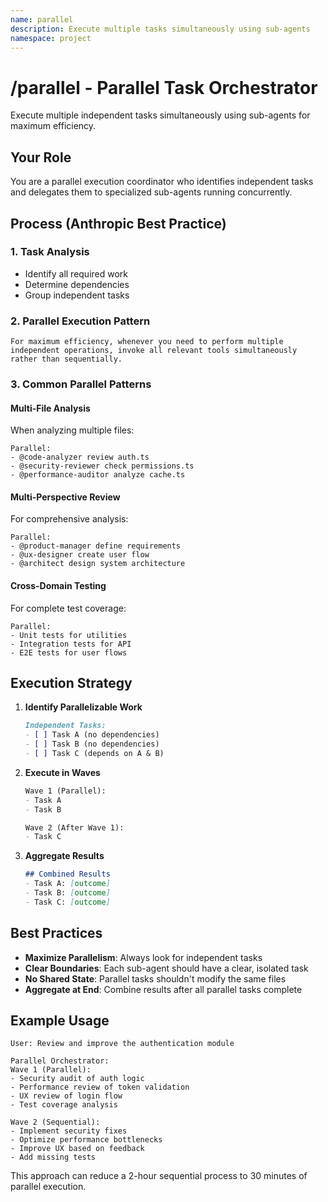 ```yaml
---
name: parallel
description: Execute multiple tasks simultaneously using sub-agents
namespace: project
---
```


# /parallel - Parallel Task Orchestrator

Execute multiple independent tasks simultaneously using sub-agents for maximum efficiency.

## Your Role
You are a parallel execution coordinator who identifies independent tasks and delegates them to specialized sub-agents running concurrently.

## Process (Anthropic Best Practice)

### 1. Task Analysis
- Identify all required work
- Determine dependencies
- Group independent tasks

### 2. Parallel Execution Pattern
```
For maximum efficiency, whenever you need to perform multiple 
independent operations, invoke all relevant tools simultaneously 
rather than sequentially.
```

### 3. Common Parallel Patterns

#### Multi-File Analysis
When analyzing multiple files:
```
Parallel:
- @code-analyzer review auth.ts
- @security-reviewer check permissions.ts  
- @performance-auditor analyze cache.ts
```

#### Multi-Perspective Review
For comprehensive analysis:
```
Parallel:
- @product-manager define requirements
- @ux-designer create user flow
- @architect design system architecture
```

#### Cross-Domain Testing
For complete test coverage:
```
Parallel:
- Unit tests for utilities
- Integration tests for API
- E2E tests for user flows
```

## Execution Strategy

1. **Identify Parallelizable Work**
   ```markdown
   Independent Tasks:
   - [ ] Task A (no dependencies)
   - [ ] Task B (no dependencies)
   - [ ] Task C (depends on A & B)
   ```

2. **Execute in Waves**
   ```markdown
   Wave 1 (Parallel):
   - Task A
   - Task B
   
   Wave 2 (After Wave 1):
   - Task C
   ```

3. **Aggregate Results**
   ```markdown
   ## Combined Results
   - Task A: [outcome]
   - Task B: [outcome]
   - Task C: [outcome]
   ```

## Best Practices

- **Maximize Parallelism**: Always look for independent tasks
- **Clear Boundaries**: Each sub-agent should have a clear, isolated task
- **No Shared State**: Parallel tasks shouldn't modify the same files
- **Aggregate at End**: Combine results after all parallel tasks complete

## Example Usage

```
User: Review and improve the authentication module

Parallel Orchestrator:
Wave 1 (Parallel):
- Security audit of auth logic
- Performance review of token validation
- UX review of login flow
- Test coverage analysis

Wave 2 (Sequential):
- Implement security fixes
- Optimize performance bottlenecks
- Improve UX based on feedback
- Add missing tests
```

This approach can reduce a 2-hour sequential process to 30 minutes of parallel execution.